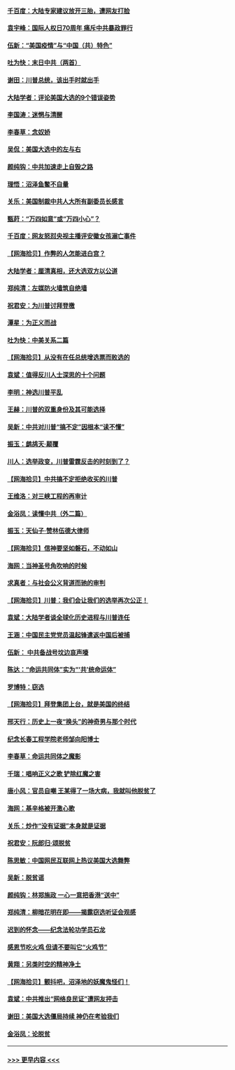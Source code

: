 #### [千百度：大陆专家建议放开三胎，遭网友打脸](../pages/nsc993/n12614456.md?t=12121651) 
#### [袁宇峰：国际人权日70周年 痛斥中共暴政罪行](../pages/nsc993/n12611965.md?t=12121651) 
#### [伍新：“美国疫情”与“中国（共）特色”](../pages/nsc993/n12611463.md?t=12121651) 
#### [吐为快：末日中共（两首）](../pages/nsc993/n12611461.md?t=12121651) 
#### [谢田：川普总统，该出手时就出手](../pages/nsc993/n12610905.md?t=12121651) 
#### [大陆学者：评论美国大选的9个错误姿势](../pages/nsc993/n12609586.md?t=12121651) 
#### [李国涛：迷惘与清醒](../pages/nsc993/n12607532.md?t=12121651) 
#### [李春草：念奴娇](../pages/nsc993/n12607083.md?t=12121651) 
#### [吴侃：美国大选中的左与右](../pages/nsc993/n12607054.md?t=12121651) 
#### [颜纯钩：中共加速走上自毁之路](../pages/nsc993/n12606473.md?t=12121651) 
#### [理悟：沼泽鱼鳖不自量](../pages/nsc993/n12606454.md?t=12121651) 
#### [关乐：美国制裁中共人大所有副委员长感言](../pages/nsc993/n12606442.md?t=12121651) 
#### [甄莳：“万四如意”或“万四小心”？](../pages/nsc993/n12606091.md?t=12121651) 
#### [千百度：网友怒怼央视主播评安徽女孩溺亡事件](../pages/nsc993/n12605370.md?t=12121651) 
#### [【网海拾贝】作弊的人怎能进白宫？](../pages/nsc993/n12603546.md?t=12121651) 
#### [大陆学者：厘清真相，还大选双方以公道](../pages/nsc993/n12603475.md?t=12121651) 
#### [郑纯清：左媒防火墙筑自绝墙](../pages/nsc993/n12602226.md?t=12121651) 
#### [祝君安：为川普讨拜登檄](../pages/nsc993/n12602199.md?t=12121651) 
#### [潭星：为正义而战](../pages/nsc993/n12600926.md?t=12121651) 
#### [吐为快：中美关系二篇](../pages/nsc993/n12600908.md?t=12121651) 
#### [【网海拾贝】从没有在任总统增选票而败选的](../pages/nsc993/n12600435.md?t=12121651) 
#### [袁斌：值得反川人士深思的十个问题](../pages/nsc993/n12600332.md?t=12121651) 
#### [李明：神选川普平乱](../pages/nsc993/n12599751.md?t=12121651) 
#### [王赫：川普的双重身份及其可能选择](../pages/nsc993/n12599723.md?t=12121651) 
#### [吴新：中共对川普“搞不定”因根本“读不懂”](../pages/nsc993/n12599502.md?t=12121651) 
#### [振玉：鹧鸪天‧颠覆](../pages/nsc993/n12599494.md?t=12121651) 
#### [川人：选举政变，川普雷霆反击的时刻到了？](../pages/nsc993/n12599291.md?t=12121651) 
#### [【网海拾贝】中共搞不定拒绝收买的川普](../pages/nsc993/n12598955.md?t=12121651) 
#### [王维洛：对三峡工程的再审计](../pages/nsc993/n12598436.md?t=12121651) 
#### [金浴凤：读懂中共（外二篇）](../pages/nsc993/n12597943.md?t=12121651) 
#### [振玉：天仙子‧赞林伍德大律师](../pages/nsc993/n12597929.md?t=12121651) 
#### [【网海拾贝】信神要坚如磐石，不动如山](../pages/nsc993/n12597901.md?t=12121651) 
#### [海网：当神圣号角吹响的时候](../pages/nsc993/n12595891.md?t=12121651) 
#### [求真者：与社会公义背道而驰的审判](../pages/nsc993/n12595868.md?t=12121651) 
#### [【网海拾贝】川普：我们会让我们的选举再次公正！](../pages/nsc993/n12594930.md?t=12121651) 
#### [袁斌：大陆学者谈全球化历史进程与川普连任](../pages/nsc993/n12594690.md?t=12121651) 
#### [王涵：中国民主党党员温起锋遣返中国后被捕](../pages/nsc993/n12594540.md?t=12121651) 
#### [伍新： 中共备战号坟边哀声嚎](../pages/nsc993/n12593086.md?t=12121651) 
#### [陈达：“命运共同体”实为“‘共’统命运体”](../pages/nsc993/n12590865.md?t=12121651) 
#### [罗博特：窃选](../pages/nsc993/n12590619.md?t=12121651) 
#### [【网海拾贝】拜登集团上台，就是美国的终结](../pages/nsc993/n12589725.md?t=12121651) 
#### [邢天行：历史上一夜“换头”的神奇男与那个时代](../pages/nsc993/n12589424.md?t=12121651) 
#### [纪念长春工程学院老师邹向阳博士](../pages/nsc993/n12585390.md?t=12121651) 
#### [李春草：命运共同体之魔影](../pages/nsc993/n12585026.md?t=12121651) 
#### [千瑞：唱响正义之歌 铲除红魔之害](../pages/nsc993/n12585002.md?t=12121651) 
#### [唐小风：官员自嘲 王某得了一场大病，我就叫他脱贫了](../pages/nsc993/n12584981.md?t=12121651) 
#### [海网：基辛格被开激心歌](../pages/nsc993/n12584946.md?t=12121651) 
#### [关乐：炒作“没有证据”本身就是证据](../pages/nsc993/n12583146.md?t=12121651) 
#### [祝君安：阮郎归‧颂脱贫](../pages/nsc993/n12583119.md?t=12121651) 
#### [陈思敏：中国网民互联网上热议美国大选舞弊](../pages/nsc993/n12582845.md?t=12121651) 
#### [吴新：脱贫谣](../pages/nsc993/n12580839.md?t=12121651) 
#### [颜纯钩：林郑施政 一心一意把香港“送中”](../pages/nsc993/n12580805.md?t=12121651) 
#### [郑纯清：柳暗花明在即——揭露窃选听证会观感](../pages/nsc993/n12580795.md?t=12121651) 
#### [迟到的怀念——纪念法轮功学员石龙](../pages/nsc993/n12580245.md?t=12121651) 
#### [感恩节吃火鸡  但请不要叫它“火鸡节”](../pages/nsc993/n12580252.md?t=12121651) 
#### [黄翔：另类时空的精神净土](../pages/nsc993/n12578638.md?t=12121651) 
#### [【网海拾贝】颤抖吧，沼泽地的妖魔鬼怪们！](../pages/nsc993/n12578552.md?t=12121651) 
#### [袁斌：中共推出“网络良民证”遭网友抨击](../pages/nsc993/n12578511.md?t=12121651) 
#### [谢田：美国大选僵局持续 神仍在考验我们](../pages/nsc993/n12577432.md?t=12121651) 
#### [金浴凤：论脱贫](../pages/nsc993/n12576386.md?t=12121651) 

----
#### [ >>> 更早内容 <<< ](../indexes/nsc993-earlier.md)
